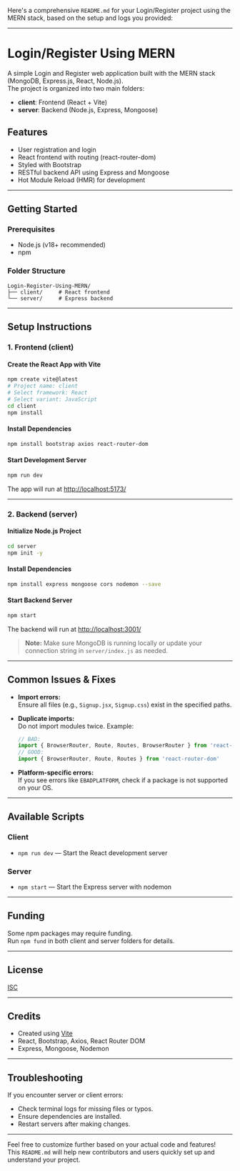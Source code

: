 Here's a comprehensive `README.md` for your Login/Register project using the MERN stack, based on the setup and logs you provided:

---

# Login/Register Using MERN

A simple Login and Register web application built with the MERN stack (MongoDB, Express.js, React, Node.js).  
The project is organized into two main folders:

- **client**: Frontend (React + Vite)
- **server**: Backend (Node.js, Express, Mongoose)

## Features

- User registration and login
- React frontend with routing (react-router-dom)
- Styled with Bootstrap
- RESTful backend API using Express and Mongoose
- Hot Module Reload (HMR) for development

---

## Getting Started

### Prerequisites

- Node.js (v18+ recommended)
- npm

### Folder Structure

```
Login-Register-Using-MERN/
├── client/     # React frontend
└── server/     # Express backend
```

---

## Setup Instructions

### 1. Frontend (client)

#### Create the React App with Vite

```bash
npm create vite@latest
# Project name: client
# Select framework: React
# Select variant: JavaScript
cd client
npm install
```

#### Install Dependencies

```bash
npm install bootstrap axios react-router-dom
```

#### Start Development Server

```bash
npm run dev
```

The app will run at [http://localhost:5173/](http://localhost:5173/)

---

### 2. Backend (server)

#### Initialize Node.js Project

```bash
cd server
npm init -y
```

#### Install Dependencies

```bash
npm install express mongoose cors nodemon --save
```

#### Start Backend Server

```bash
npm start
```

The backend will run at [http://localhost:3001/](http://localhost:3001/)

> **Note:** Make sure MongoDB is running locally or update your connection string in `server/index.js` as needed.

---

## Common Issues & Fixes

- **Import errors:**  
  Ensure all files (e.g., `Signup.jsx`, `Signup.css`) exist in the specified paths.

- **Duplicate imports:**  
  Do not import modules twice. Example:
  ```js
  // BAD:
  import { BrowserRouter, Route, Routes, BrowserRouter } from 'react-router-dom'
  // GOOD:
  import { BrowserRouter, Route, Routes } from 'react-router-dom'
  ```

- **Platform-specific errors:**  
  If you see errors like `EBADPLATFORM`, check if a package is not supported on your OS.

---

## Available Scripts

### Client

- `npm run dev` — Start the React development server

### Server

- `npm start` — Start the Express server with nodemon

---

## Funding

Some npm packages may require funding.  
Run `npm fund` in both client and server folders for details.

---

## License

[ISC](LICENSE)

---

## Credits

- Created using [Vite](https://vitejs.dev/)
- React, Bootstrap, Axios, React Router DOM
- Express, Mongoose, Nodemon

---

## Troubleshooting

If you encounter server or client errors:
- Check terminal logs for missing files or typos.
- Ensure dependencies are installed.
- Restart servers after making changes.

---

Feel free to customize further based on your actual code and features!  
This `README.md` will help new contributors and users quickly set up and understand your project.
